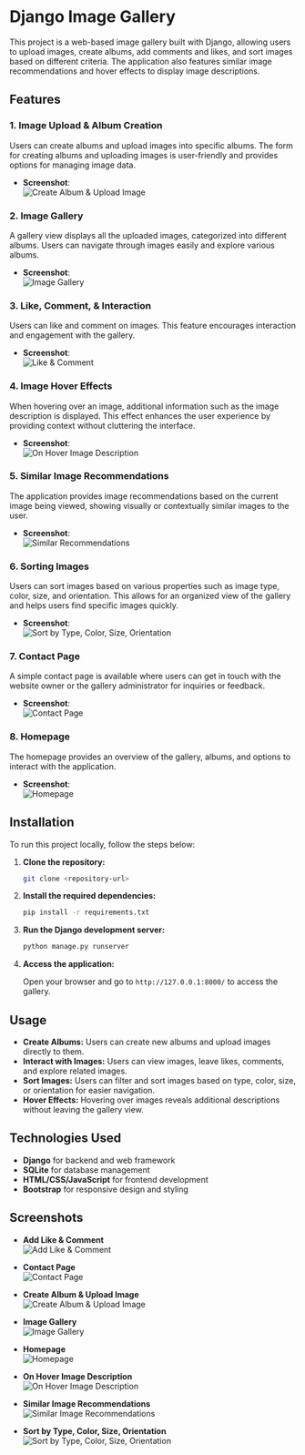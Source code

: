 # Django Image Gallery

This project is a web-based image gallery built with Django, allowing users to upload images, create albums, add comments and likes, and sort images based on different criteria. The application also features similar image recommendations and hover effects to display image descriptions.

## Features

### 1. Image Upload & Album Creation
Users can create albums and upload images into specific albums. The form for creating albums and uploading images is user-friendly and provides options for managing image data.

- **Screenshot**:  
  ![Create Album & Upload Image](assets/images/CreateAlbum_UploadImage.png)

### 2. Image Gallery
A gallery view displays all the uploaded images, categorized into different albums. Users can navigate through images easily and explore various albums.

- **Screenshot**:  
  ![Image Gallery](assets/images/imageGallery.png)

### 3. Like, Comment, & Interaction
Users can like and comment on images. This feature encourages interaction and engagement with the gallery.

- **Screenshot**:  
  ![Like & Comment](assets/images/AddlikeComments.png)

### 4. Image Hover Effects
When hovering over an image, additional information such as the image description is displayed. This effect enhances the user experience by providing context without cluttering the interface.

- **Screenshot**:  
  ![On Hover Image Description](assets/images/OnHoverImageDiscription.png)

### 5. Similar Image Recommendations
The application provides image recommendations based on the current image being viewed, showing visually or contextually similar images to the user.

- **Screenshot**:  
  ![Similar Recommendations](assets/images/SimilarRecommendation.png)

### 6. Sorting Images
Users can sort images based on various properties such as image type, color, size, and orientation. This allows for an organized view of the gallery and helps users find specific images quickly.

- **Screenshot**:  
  ![Sort by Type, Color, Size, Orientation](assets/images/SortbyTypeColorSizeOrientation.png)

### 7. Contact Page
A simple contact page is available where users can get in touch with the website owner or the gallery administrator for inquiries or feedback.

- **Screenshot**:  
  ![Contact Page](assets/images/Contact.png)

### 8. Homepage
The homepage provides an overview of the gallery, albums, and options to interact with the application.

- **Screenshot**:  
  ![Homepage](assets/images/index.png)

## Installation

To run this project locally, follow the steps below:

1. **Clone the repository:**

   ```bash
   git clone <repository-url>
   ```

2. **Install the required dependencies:**

   ```bash
   pip install -r requirements.txt
   ```

3. **Run the Django development server:**

   ```bash
   python manage.py runserver
   ```

4. **Access the application:**
   
   Open your browser and go to `http://127.0.0.1:8000/` to access the gallery.

## Usage

- **Create Albums:** Users can create new albums and upload images directly to them.
- **Interact with Images:** Users can view images, leave likes, comments, and explore related images.
- **Sort Images:** Users can filter and sort images based on type, color, size, or orientation for easier navigation.
- **Hover Effects:** Hovering over images reveals additional descriptions without leaving the gallery view.

## Technologies Used

- **Django** for backend and web framework
- **SQLite** for database management
- **HTML/CSS/JavaScript** for frontend development
- **Bootstrap** for responsive design and styling

## Screenshots

- **Add Like & Comment**  
  ![Add Like & Comment](assets/images/AddlikeComments.png)

- **Contact Page**  
  ![Contact Page](assets/images/Contact.png)

- **Create Album & Upload Image**  
  ![Create Album & Upload Image](assets/images/CreateAlbum_UploadImage.png)

- **Image Gallery**  
  ![Image Gallery](assets/images/imageGallery.png)

- **Homepage**  
  ![Homepage](assets/images/index.png)

- **On Hover Image Description**  
  ![On Hover Image Description](assets/images/OnHoverImageDiscription.png)

- **Similar Image Recommendations**  
  ![Similar Image Recommendations](assets/images/SimilarRecommendation.png)

- **Sort by Type, Color, Size, Orientation**  
  ![Sort by Type, Color, Size, Orientation](assets/images/SortbyTypeColorSizeOrientation.png)


